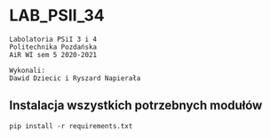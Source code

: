 # LAB_PSII_34

`Labolatoria PSiI 3 i 4` <br />
`Politechnika Pozdańska`<br />
`AiR WI sem 5 2020-2021`<br />

`Wykonali:`<br />
`Dawid Dziecic i Ryszard Napierała`
## Instalacja wszystkich potrzebnych modułów
    pip install -r requirements.txt